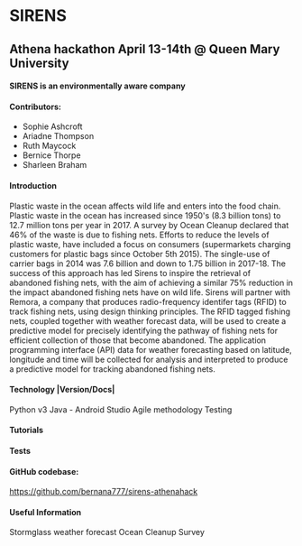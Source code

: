 # SIRENS

## Athena hackathon April 13-14th @ Queen Mary University

#### SIRENS is an environmentally aware company 


#### Contributors:
* Sophie Ashcroft
* Ariadne Thompson
* Ruth Maycock
* Bernice Thorpe 
* Sharleen Braham 

#### Introduction
Plastic waste in the ocean affects wild life and enters into the food chain. Plastic waste in the ocean has increased since 1950's (8.3 billion tons) to 12.7 million tons per year in 2017. A survey by Ocean Cleanup declared that 46% of the waste is due to fishing nets.
Efforts to reduce the levels of plastic waste, have included a focus on consumers (supermarkets charging customers for plastic bags since October 5th 2015). The single-use of carrier bags in 2014 was 7.6 billion and down to 1.75 billion in 2017-18. The success of this approach has led Sirens to inspire the retrieval of abandoned fishing nets, with the aim of achieving a similar 75% reduction in the impact abandoned fishing nets have on wild life.
Sirens will partner with Remora, a company that produces radio-frequency identifer tags (RFID) to track fishing nets, using design thinking principles. The RFID tagged fishing nets, coupled together with weather forecast data, will be used to create a predictive model for precisely identifying the pathway of fishing nets for efficient collection of those that become abandoned.
The application programming interface (API) data for weather forecasting based on latitude, longitude and time will be collected for analysis and interpreted to produce a predictive model for tracking abandoned fishing nets.


#### Technology |Version/Docs|
Python v3
Java - Android Studio
Agile methodology 
Testing

#### Tutorials

#### Tests


#### GitHub codebase:
https://github.com/bernana777/sirens-athenahack


#### Useful Information 
Stormglass weather forecast
Ocean Cleanup Survey


